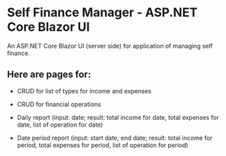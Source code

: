 # Self Finance Manager - ASP.NET Core Blazor UI

An ASP.NET Core Blazor UI (server side) for application of managing self finance.

## Here are pages for:

- CRUD for list of types for income and expenses

- CRUD for financial operations

- Daily report (input: date; result: total income for date, total expenses for date, list of operation for date)

- Date period report (input: start date, end date; result: total income for period, total expenses for period, list of operation for period)
